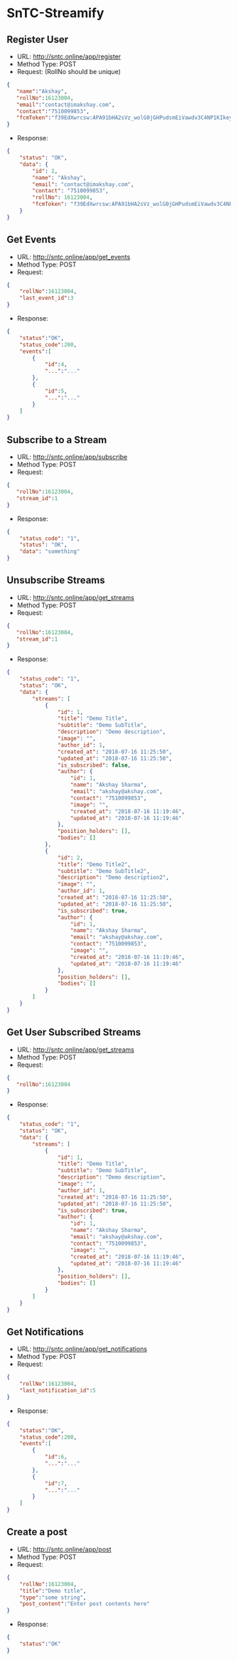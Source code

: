  # SnTC-Streamify
 
 ## Register User
 + URL: http://sntc.online/app/register
 + Method Type: POST
 + Request: (RollNo should be unique)
 ```json
 {
 	"name":"Akshay",
 	"rollNo":16123004,
 	"email":"contact@imakshay.com",
 	"contact":"7510099853",
 	"fcmToken":"f39EdXwrcsw:APA91bHA2sVz_wolG0jGHPudsmEiVawdv3C4NP1KIkey9TOa3KA8iJOVy8Sg9ZYyBAFYQA8CbbO0Y3BBIzTkoptUtpAq213p4KBiDe7BDKI248lSD7dF4CVVhaXBLb7CcZUY-bvL-DnIqFFzYX6bDXi25E_35F05Lw"
 }
 ```
 + Response:
 ```json
 {
     "status": "OK",
     "data": {
         "id": 2,
         "name": "Akshay",
         "email": "contact@imakshay.com",
         "contact": "7510099853",
         "rollNo": 16123004,
         "fcmToken": "f39EdXwrcsw:APA91bHA2sVz_wolG0jGHPudsmEiVawdv3C4NP1KIkey9TOa3KA8iJOVy8Sg9ZYyBAFYQA8CbbO0Y3BBIzTkoptUtpAq213p4KBiDe7BDKI248lSD7dF4CVVhaXBLb7CcZUY-bvL-DnIqFFzYX6bDXi25E_35F05Lw"
     }
 }
 
 ```
 
 ## Get Events
 + URL: http://sntc.online/app/get_events
 + Method Type: POST
 + Request:
 ```json
 {
     "rollNo":16123004,
     "last_event_id":3
 }
 
 ```
 + Response:
 ```json
 {
     "status":"OK",
     "status_code":200,
     "events":[
         {
             "id":4,
             "...":"..."
         },
         {
             "id":5,
             "...":"..."
         } 
     ]
 }
 
 ```
 
 ## Subscribe to a Stream
 + URL: http://sntc.online/app/subscribe
 + Method Type: POST
 + Request:
 ```json
 {
 	"rollNo":16123004,
 	"stream_id":1
 }
 ```
 + Response:
 ```json
 {
     "status_code": "1",
     "status": "OK",
     "data": "something"
 }
 ```
 
 ## Unsubscribe Streams
 + URL: http://sntc.online/app/get_streams
 + Method Type: POST
 + Request:
 ```json
 {
 	"rollNo":16123004,
 	"stream_id":1
 }
 ```
 + Response:
 ```json
 {
     "status_code": "1",
     "status": "OK",
     "data": {
         "streams": [
             {
                 "id": 1,
                 "title": "Demo Title",
                 "subtitle": "Demo SubTitle",
                 "description": "Demo description",
                 "image": "",
                 "author_id": 1,
                 "created_at": "2018-07-16 11:25:50",
                 "updated_at": "2018-07-16 11:25:50",
                 "is_subscribed": false,
                 "author": {
                     "id": 1,
                     "name": "Akshay Sharma",
                     "email": "akshay@akshay.com",
                     "contact": "7510099853",
                     "image": "",
                     "created_at": "2018-07-16 11:19:46",
                     "updated_at": "2018-07-16 11:19:46"
                 },
                 "position_holders": [],
                 "bodies": []
             },
             {
                 "id": 2,
                 "title": "Demo Title2",
                 "subtitle": "Demo SubTitle2",
                 "description": "Demo description2",
                 "image": "",
                 "author_id": 1,
                 "created_at": "2018-07-16 11:25:50",
                 "updated_at": "2018-07-16 11:25:50",
                 "is_subscribed": true,
                 "author": {
                     "id": 1,
                     "name": "Akshay Sharma",
                     "email": "akshay@akshay.com",
                     "contact": "7510099853",
                     "image": "",
                     "created_at": "2018-07-16 11:19:46",
                     "updated_at": "2018-07-16 11:19:46"
                 },
                 "position_holders": [],
                 "bodies": []
             }
         ]
     }
 }
 ```
 
 ## Get User Subscribed Streams
 + URL: http://sntc.online/app/get_streams
 + Method Type: POST
 + Request:
 ```json
 {
 	"rollNo":16123004
 }
 ```
 + Response:
 ```json
 {
     "status_code": "1",
     "status": "OK",
     "data": {
         "streams": [
             {
                 "id": 1,
                 "title": "Demo Title",
                 "subtitle": "Demo SubTitle",
                 "description": "Demo description",
                 "image": "",
                 "author_id": 1,
                 "created_at": "2018-07-16 11:25:50",
                 "updated_at": "2018-07-16 11:25:50",
                 "is_subscribed": true,
                 "author": {
                     "id": 1,
                     "name": "Akshay Sharma",
                     "email": "akshay@akshay.com",
                     "contact": "7510099853",
                     "image": "",
                     "created_at": "2018-07-16 11:19:46",
                     "updated_at": "2018-07-16 11:19:46"
                 },
                 "position_holders": [],
                 "bodies": []
             }
         ]
     }
 }
 ```
 
 ## Get Notifications
 + URL: http://sntc.online/app/get_notifications
 + Method Type: POST
 + Request:
 ```json
 {
     "rollNo":16123004,
     "last_notification_id":5
 }
 
 ```
 + Response:
 ```json
 {
     "status":"OK",
     "status_code":200,
     "events":[
         {
             "id":6,
             "...":"..."
         },
         {
             "id":7,
             "...":"..."
         } 
     ]
 }
 
 ```
 
 ## Create a post
 + URL: http://sntc.online/app/post
 + Method Type: POST
 + Request:
 ```json
 {
     "rollNo":16123004,
     "title":"Demo title",
     "type":"some string",
     "post_content":"Enter post contents here"
 }
 ```
 + Response:
 ```json
 {
     "status":"OK"
 }
 
 ```